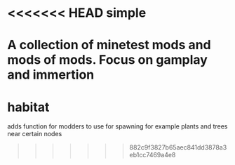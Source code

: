 <<<<<<< HEAD
simple
======

A collection of minetest mods and mods of mods. Focus on gamplay and immertion
=======
habitat
=======

adds function for modders to use for spawning for example plants and trees near certain nodes
>>>>>>> 882c9f3827b65aec841dd3878a3eb1cc7469a4e8
